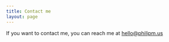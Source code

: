 ```yaml
---
title: Contact me
layout: page
---
```


If you want to contact me, you can reach me at hello@philipm.us
